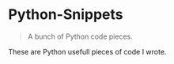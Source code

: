 # Python-Snippets
> A bunch of Python code pieces.

These are Python usefull pieces of code I wrote.
